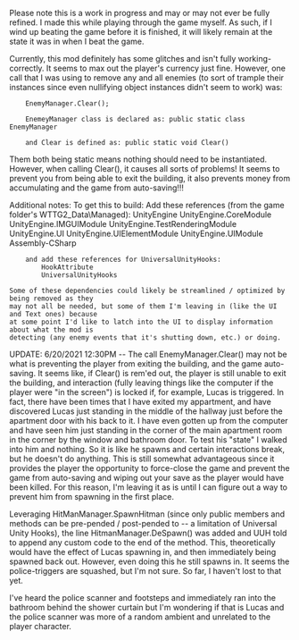 ﻿Please note this is a work in progress and may or may not ever be fully refined. I made
this while playing through the game myself. As such, if I wind up beating the game before
it is finished, it will likely remain at the state it was in when I beat the game.

Currently, this mod definitely has some glitches and isn't fully working-correctly. 
It seems to max out the player's currency just fine. However, one call that I was using
to remove any and all enemies (to sort of trample their instances since even nullifying
object instances didn't seem to work) was:

		EnemyManager.Clear();

		EnemeyManager class is declared as: public static class EnemyManager

		and Clear is defined as: public static void Clear()

Them both being static means nothing should need to be instantiated. However, when
calling Clear(), it causes all sorts of problems! It seems to prevent you from being able to
exit the building, it also prevents money from accumulating and the game from auto-saving!!!


Additional notes:
	To get this to build:
		Add these references (from the game folder's WTTG2_Data\Managed):
			UnityEngine
			UnityEngine.CoreModule
			UnityEngine.IMGUIModule
			UnityEngine.TestRenderingModule
			UnityEngine.UI
			UnityEngine.UIElementModule
			UnityEngine.UIModule
			Assembly-CSharp

		and add these references for UniversalUnityHooks:
			HookAttribute
			UniversalUnityHooks

	Some of these dependencies could likely be streamlined / optimized by being removed as they
	may not all be needed, but some of them I'm leaving in (like the UI and Text ones) because
	at some point I'd like to latch into the UI to display information about what the mod is
	detecting (any enemy events that it's shutting down, etc.) or doing.


UPDATE:
6/20/2021 12:30PM -- The call EnemyManager.Clear() may not be what is preventing the player
						 from exiting the building, and the game auto-saving. It seems like, if
						 Clear() is rem'ed out, the player is still unable to exit the building,
						 and interaction (fully leaving things like the computer if the player
						 were "in the screen") is locked if, for example, Lucas is
						 triggered. In fact, there have been times that I have exited my
						 appartment, and have discovered Lucas just standing in the middle
						 of the hallway just before the apartment door with his back to it.
						 I have even gotten up from the computer and have seen him just
						 standing in the corner of the main apartment room in the corner
						 by the window and bathroom door. To test his "state" I walked
						 into him and nothing. So it is like he spawns and certain
						 interactions break, but he doesn't do anything. This is still
						 somewhat advantageous since it provides the player the opportunity
						 to force-close the game and prevent the game from auto-saving
						 and wiping out your save as the player would have been killed.
						 For this reason, I'm leaving it as is until I can figure out
						 a way to prevent him from spawning in the first place.

Leveraging HitManManager.SpawnHitman (since only public members and methods can be
pre-pended / post-pended to -- a limitation of Universal Unity Hooks), the line
HitmanManager.DeSpawn() was added and UUH told to append any custom code to the end of the
method. This, theoretically would have the effect of Lucas spawning in, and then immediately
being spawned back out. However, even doing this he still spawns in. It seems the
police-triggers are squashed, but I'm not sure. So far, I haven't lost to that yet.

I've heard the police scanner and footsteps and immediately ran into the bathroom behind the
shower curtain but I'm wondering if that is Lucas and the police scanner was more of a random
ambient and unrelated to the player character.
